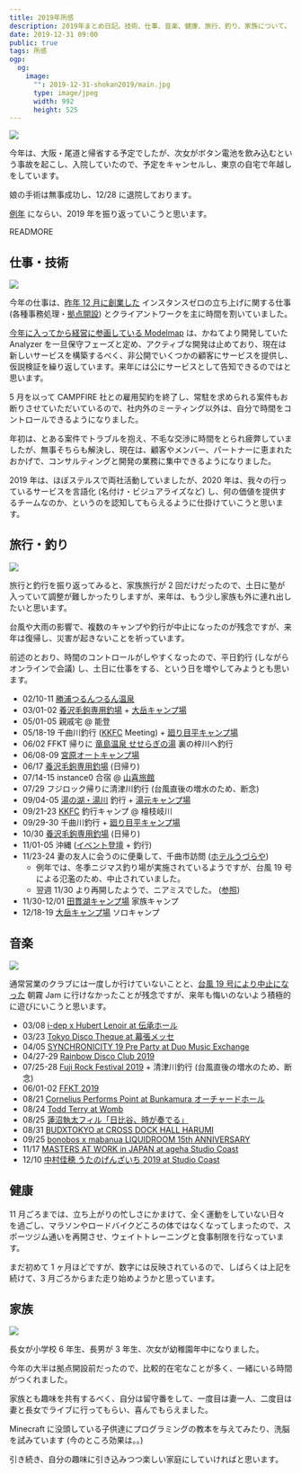```yaml
---
title: 2019年所感
description: 2019年まとめ日記。技術、仕事、音楽、健康、旅行、釣り、家族について。
date: 2019-12-31 09:00
public: true
tags: 所感
ogp:
  og:
    image:
      "": 2019-12-31-shokan2019/main.jpg
      type: image/jpeg
      width: 992
      height: 525
---
```


![](2019-12-31-shokan2019/main.jpg)

今年は、大阪・尾道と帰省する予定でしたが、次女がボタン電池を飲み込むという事故を起こし、入院していたので、予定をキャンセルし、東京の自宅で年越しをしています。

娘の手術は無事成功し、12/28 に退院しております。

[例年](/t/所感/) にならい、2019 年を振り返っていこうと思います。

READMORE

## 仕事・技術

![](2019-12-31-shokan2019/ins0.jpg)

今年の仕事は、[昨年 12 月に創業した](/2019/02/01/instance0/) インスタンスゼロの立ち上げに関する仕事 (各種事務処理・[拠点開設](/2019/11/01/ins0-fudomae/)) とクライアントワークを主に時間を割いていました。

[今年に入ってから経営に参画している Modelmap](/2019/02/12/modelmap/) は、かねてより開発していた Analyzer を一旦保守フェーズと定め、アクティブな開発は止めており、現在は新しいサービスを構築するべく、非公開でいくつかの顧客にサービスを提供し、仮説検証を繰り返しています。来年には公にサービスとして告知できるのではと思います。

5 月を以って CAMPFIRE 社との雇用契約を終了し、常駐を求められる案件もお断りさせていただいているので、社内外のミーティング以外は、自分で時間をコントロールできるようになりました。

年初は、とある案件でトラブルを抱え、不毛な交渉に時間をとられ疲弊していましたが、無事そちらも解決し、現在は、顧客やメンバー、パートナーに恵まれたおかげで、コンサルティングと開発の業務に集中できるようになりました。

2019 年は、ほぼステルスで両社活動していましたが、2020 年は、我々の行っているサービスを言語化 (名付け・ビジュアライズなど) し、何の価値を提供するチームなのか、というのを認知してもらえるように仕掛けていこうと思います。

## 旅行・釣り

![](2019-12-31-shokan2019/hinoemata.jpg)

旅行と釣行を振り返ってみると、家族旅行が 2 回だけだったので、土日に塾が入っていて調整が難しかったりしますが、来年は、もう少し家族も外に連れ出したいと思います。

台風や大雨の影響で、複数のキャンプや釣行が中止になったのが残念ですが、来年は復帰し、災害が起きないことを祈っています。

前述のとおり、時間のコントロールがしやすくなったので、平日釣行 (しながらオンラインで会議) し、土日に仕事をする、という日を増やしてみようとも思います。

- 02/10-11 [勝浦つるんつるん温泉](http://katuuraonsen.com/)
- 03/01-02 [養沢毛鉤専用釣場] + [大岳キャンプ場]
- 05/01-05 親戚宅 @ 能登
- 05/18-19 千曲川釣行 ([KKFC] Meeting) + [廻り目平キャンプ場]
- 06/02 FFKT 帰りに [竜島温泉 せせらぎの湯](https://ryushima-onsen.jp/) 裏の梓川へ釣行
- 06/08-09 [宮原オートキャンプ場](http://www.camp-miyahara.com/)
- 06/17 [養沢毛鉤専用釣場]&nbsp;(日帰り)
- 07/14-15 instance0 合宿 @ [山喜旅館](http://www.ito-yamaki.jp/)
- 07/29 フジロック帰りに清津川釣行 (台風直後の増水のため、断念)
- 09/04-05 [湯の湖・湯川](http://www.naisuimen.or.jp/nikko/) 釣行 + [湯元キャンプ場](http://www.nikkoyumoto-vc.com/guide/)
- 09/21-23 [KKFC] 釣行キャンプ @ 檜枝岐川
- 09/29-30 千曲川釣行 + [廻り目平キャンプ場]
- 10/30 [養沢毛鉤専用釣場]&nbsp;(日帰り)
- 11/01-05 沖縄 ([イベント登壇](/2019/11/02/electron-vsto/) + 釣行)
- 11/23-24 妻の友人に会うのに便乗して、千曲市訪問 ([ホテルうづらや](https://uzuraya.net/))
  - 例年では、冬季ニジマス釣り場が実施されているようですが、台風 19 号による氾濫のため、中止されていました。
  - 翌週 11/30 より再開したようで、ニアミスでした。 ([参照](https://chikuma-kanko.com/2019-11-29/post-15601/))
- 11/30-12/01 [田貫湖キャンプ場](https://tanukiko.com/) 家族キャンプ
- 12/18-19 [大岳キャンプ場] ソロキャンプ

## 音楽

![](2019-12-31-shokan2019/frf.jpg)

通常営業のクラブには一度しか行けていないことと、[台風 19 号により中止になった](https://asagirijam.jp/news/20191009_02.html) 朝霧 Jam に行けなかったことが残念ですが、来年も悔いのないよう積極的に遊びにいこうと思います。

- 03/08 [i-dep x Hubert Lenoir at 伝承ホール](https://clubberia.com/ja/events/284471-i-dep-x-Hubert-Lenoir/)
- 03/23 [Tokyo Disco Theque at 幕張メッセ](http://discothequefestival.com/)
- 04/05 [SYNCHRONICITY 19 Pre Party at Duo Music Exchange](https://synchronicity.tv/festival/)
- 04/27-29 [Rainbow Disco Club 2019](http://www.rainbowdiscoclub.com/)
- 07/25-28 [Fuji Rock Festival 2019](https://www.fujirockfestival.com/) + 清津川釣行 (台風直後の増水のため、断念)
- 06/01-02 [FFKT 2019](http://ffkt.jp/)
- 08/21 [Cornelius Performs Point at Bunkamura オーチャードホール](https://www.bunkamura.co.jp/orchard/lineup/kashi/20190821.html)
- 08/24 [Todd Terry at Womb](https://www.womb.co.jp/event/2019/08/24/todd-terry/)
- 08/25 [蓮沼執太フィル「日比谷、時が奏でる」](https://190825hasunumaphil.peatix.com/)
- 08/31 [BUDXTOKYO at CROSS DOCK HALL HARUMI](https://mixmag.net/budx/budx-cities/tokyo)
- 09/25 [bonobos x mabanua LIQUIDROOM 15th ANNIVERSARY](https://www.liquidroom.net/schedule/lr15_bonobos_mabanua_20190925)
- 11/17 [MASTERS AT WORK in JAPAN at ageha Studio Coast](http://mawinjapan.com/)
- 12/10 [中村佳穂 うたのげんざいち 2019 at Studio Coast](https://spaceshowermusic.com/schedule/103436/)

## 健康

11 月ごろまでは、立ち上がりの忙しさにかまけて、全く運動をしていない日々を過ごし、マラソンやロードバイクどころの体ではなくなってしまったので、スポーツジム通いを再開させ、ウェイトトレーニングと食事制限を行なっています。

まだ初めて 1 ヶ月ほどですが、数字には反映されているので、しばらくは上記を続けて、3 月ごろからまた走り始めようかと思っています。

## 家族

![](2019-12-31-shokan2019/kids.jpg)

長女が小学校 6 年生、長男が 3 年生、次女が幼稚園年中になりました。

今年の大半は拠点開設前だったので、比較的在宅なことが多く、一緒にいる時間がつくれました。

家族とも趣味を共有するべく、自分は留守番をして、一度目は妻一人、二度目は妻と長女でライブに行ってもらい、喜んでもらえました。

Minecraft に没頭している子供達にプログラミングの教本を与えてみたり、洗脳を試みています (今のところ効果は。。)

引き続き、自分の趣味に引き込みつつ楽しい家庭にしていければと思います。

[大岳キャンプ場]: http://ootakecave.com/
[養沢毛鉤専用釣場]: https://yozawafly.com/
[kkfc]: https://www.angler-s.com/kffc/
[廻り目平キャンプ場]: http://w2.avis.ne.jp/~mawarime/

